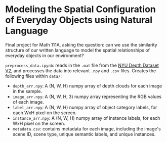 # Modeling the Spatial Configuration of Everyday Objects using Natural Language
Final project for Math 111A, asking the question: can we use the similarity structure of our written language to model the spatial relationships of everyday objects in our environment?

`preprocess_data.ipynb`: reads in the `.mat` file from the [NYU Depth Dataset V2](https://cs.nyu.edu/~silberman/datasets/nyu_depth_v2.html), and processes the data into relevant `.npy` and `.csv` files. Creates the following files within `data/`:
- `depth_arr.npy`: A (N, W, H) numpy array of depth clouds for each image in the sample.
- `image_arr.npy`: A (N, W, H, 3) numpy array representing the RGB values of each image.
- `label_arr.npy`: A (N, W, H) numpy array of object category labels, for each WxH pixel on the screen.
- `instance_arr.npy`: A (N, W, H) numpy array of instance labels, for each WxH pixel on the screen.
- `metadata.csv`: contains metadata for each image, including the image's scene ID, scene type, unique semantic labels, and unique instances.

